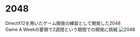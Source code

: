 # 2048
DirectX12を用いたゲーム開発の練習として開発した2048  
Game A Weekの要領で2週間という期間での開発に挑戦
![2048](https://github.com/SSK-0423/2048/assets/83057130/c3a035f6-ad5b-4a0d-855b-5a784be359e6)
